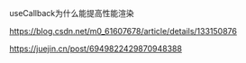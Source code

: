 useCallback为什么能提高性能渲染

https://blog.csdn.net/m0_61607678/article/details/133150876

https://juejin.cn/post/6949822429870948388